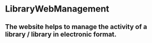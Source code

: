 # LibraryWebManagement

The website helps to manage the activity of a library / library in electronic format.
------------
